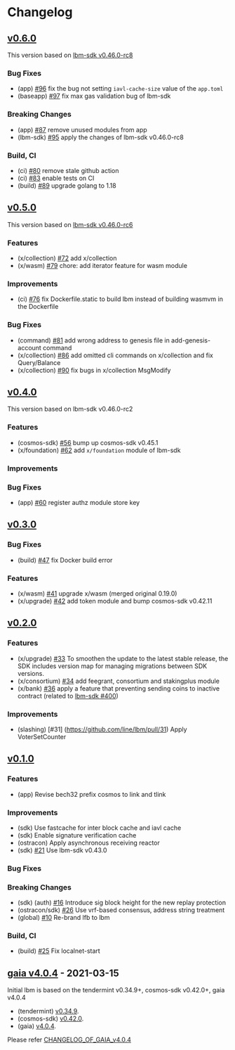 <!--
Guiding Principles:

Changelogs are for humans, not machines.
There should be an entry for every single version.
The same types of changes should be grouped.
Versions and sections should be linkable.
The latest version comes first.
The release date of each version is displayed.
Mention whether you follow Semantic Versioning.

Usage:

Change log entries are to be added to the Unreleased section under the
appropriate stanza (see below). Each entry should ideally include a tag and
the Github issue reference in the following format:

* (<tag>) \#<issue-number> message

The issue numbers will later be link-ified during the release process so you do
not have to worry about including a link manually, but you can if you wish.

Types of changes (Stanzas):

"Features" for new features.
"Improvements" for changes in existing functionality.
"Deprecated" for soon-to-be removed features.
"Bug Fixes" for any bug fixes.
"Client Breaking" for breaking CLI commands and REST routes.
"State Machine Breaking" for breaking the AppState

Ref: https://keepachangelog.com/en/1.0.0/
-->

# Changelog

## [v0.6.0]

This version based on [lbm-sdk v0.46.0-rc8](https://github.com/line/lbm-sdk/releases/tag/v0.46.0-rc8)

### Bug Fixes
* (app) [\#96](https://github.com/line/lbm/pull/96) fix the bug not setting `iavl-cache-size` value of the `app.toml`
* (baseapp) [\#97](https://github.com/line/lbm/pull/97) fix max gas validation bug of lbm-sdk

### Breaking Changes
* (app) [\#87](https://github.com/line/lbm/pull/87) remove unused modules from app
* (lbm-sdk) [\#95](https://github.com/line/lbm/pull/95) apply the changes of lbm-sdk v0.46.0-rc8

### Build, CI
* (ci) [\#80](https://github.com/line/lbm/pull/80) remove stale github action
* (ci) [\#83](https://github.com/line/lbm/pull/83) enable tests on CI
* (build) [\#89](https://github.com/line/lbm/pull/89) upgrade golang to 1.18


## [v0.5.0]

This version based on [lbm-sdk v0.46.0-rc6](https://github.com/line/lbm-sdk/releases/tag/v0.46.0-rc6)

### Features
* (x/collection) [\#72](https://github.com/line/lbm/pull/72) add x/collection
* (x/wasm) [\#79](https://github.com/line/lbm/pull/79) chore: add iterator feature for wasm module

### Improvements
* (ci) [\#76](https://github.com/line/lbm/pull/76) fix Dockerfile.static to build lbm instead of building wasmvm in the Dockerfile

### Bug Fixes
* (command) [\#81](https://github.com/line/lbm/pull/81) add wrong address to genesis file in add-genesis-account command
* (x/collection) [\#86](https://github.com/line/lbm/pull/86) add omitted cli commands on x/collection and fix Query/Balance
* (x/collection) [\#90](https://github.com/line/lbm/pull/90) fix bugs in x/collection MsgModify


## [v0.4.0]

This version based on lbm-sdk v0.46.0-rc2

### Features
* (cosmos-sdk) [\#56](https://github.com/line/lbm/pull/56) bump up cosmos-sdk v0.45.1
* (x/foundation) [\#62](https://github.com/line/lbm/pull/62) add `x/foundation` module of lbm-sdk

### Improvements

### Bug Fixes
* (app) [\#60](https://github.com/line/lbm/pull/60) register authz module store key


## [v0.3.0]

### Bug Fixes
* (build) [\#47](https://github.com/line/lbm/pull/47) fix Docker build error

### Features
* (x/wasm) [\#41](https://github.com/line/lbm/pull/41) upgrade x/wasm (merged original 0.19.0)
* (x/upgrade) [\#42](https://github.com/line/lbm/pull/42) add token module and bump cosmos-sdk v0.42.11


## [v0.2.0]

### Features
* (x/upgrade) [\#33](https://github.com/line/lbm/pull/33) To smoothen the update to the latest stable release, the SDK includes version map for managing migrations between SDK versions.
* (x/consortium) [\#34](https://github.com/line/lbm/pull/34) add feegrant, consortium and stakingplus module
* (x/bank) [\#36](https://github.com/line/lbm/pull/36) apply a feature that preventing sending coins to inactive contract (related to [lbm-sdk #400](https://github.com/line/lbm-sdk/pull/400))

### Improvements
* (slashing) [\#31] (https://github.com/line/lbm/pull/31) Apply VoterSetCounter

## [v0.1.0]

### Features
* (app) Revise bech32 prefix cosmos to link and tlink

### Improvements
* (sdk) Use fastcache for inter block cache and iavl cache
* (sdk) Enable signature verification cache
* (ostracon) Apply asynchronous receiving reactor
* (sdk) [\#21](https://github.com/line/lbm/pull/21) Use lbm-sdk v0.43.0

### Bug Fixes

### Breaking Changes
* (sdk) (auth) [\#16](https://github.com/line/lfb/pull/16) Introduce sig block height for the new replay protection
* (ostracon/sdk) [\#26](https://github.com/line/lfb/pull/26) Use vrf-based consensus, address string treatment
* (global) [\#10](https://github.com/line/lbm/pull/10) Re-brand lfb to lbm

### Build, CI
* (build) [\#25](https://github.com/line/lbm/pull/25) Fix localnet-start

## [gaia v4.0.4] - 2021-03-15
Initial lbm is based on the tendermint v0.34.9+, cosmos-sdk v0.42.0+, gaia v4.0.4

* (tendermint) [v0.34.9](https://github.com/tendermint/tendermint/releases/tag/v0.34.9).
* (cosmos-sdk) [v0.42.0](https://github.com/cosmos/cosmos-sdk/releases/tag/v0.42.0).
* (gaia) [v4.0.4](https://github.com/cosmos/gaia/releases/tag/v4.0.4).

Please refer [CHANGELOG_OF_GAIA_v4.0.4](https://github.com/cosmos/gaia/blob/v4.0.4/CHANGELOG.md)


<!-- Release links -->
[v0.6.0]: https://github.com/line/lbm/compare/v0.5.0...v0.6.0
[v0.5.0]: https://github.com/line/lbm/compare/v0.4.0...v0.5.0
[v0.4.0]: https://github.com/line/lbm/compare/v0.3.0...v0.4.0
[v0.3.0]: https://github.com/line/lbm/compare/v0.2.0-rc0...v0.3.0
[v0.2.0]: https://github.com/line/lbm/compare/v0.1.0-rc0...v0.2.0-rc0
[v0.1.0]: https://github.com/line/lbm/commits/v0.1.0
[gaia v4.0.4]: https://github.com/cosmos/gaia/releases/tag/v4.0.4